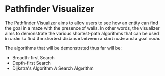 # Pathfinder Visualizer

The Pathfinder Visualizer aims to allow users to see how an entity can find the goal in a maze with the presence of walls. In other words, the visualizer aims to demonstrate the various shortest-path algorithms that can be used in order to find the shortest distance between a start node and a goal node. 

The algorithms that will be demonstrated thus far will be:
* Breadth-first Search
* Depth-first Search
* Dijkstra's Algorithm
*A* Search Algorithm